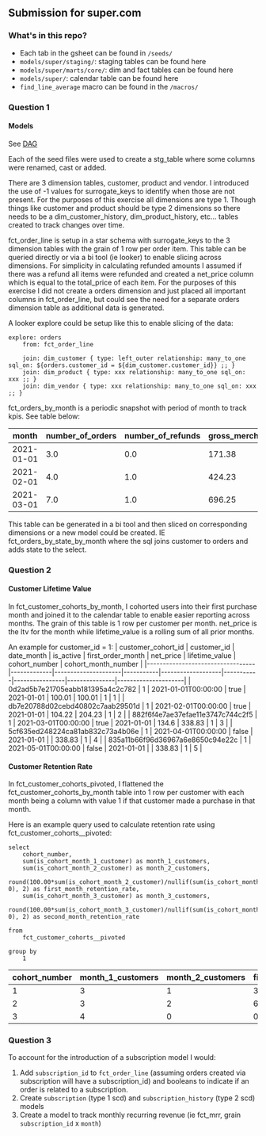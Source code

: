 ## Submission for super.com

### What's in this repo?

- Each tab in the gsheet can be found in `/seeds/`
- `models/super/staging/`: staging tables can be found here
- `models/super/marts/core/`: dim and fact tables can be found here
- `models/super/`: calendar table can be found here
- `find_line_average` macro can be found in the `/macros/`

### Question 1

#### Models

See [DAG](https://github.com/maxlee85/jaffle_shop/blob/main/etc/dag.png)

Each of the seed files were used to create a stg_table where some columns were renamed, cast or added.

There are 3 dimension tables, customer, product and vendor. I introduced the use of -1 values for surrogate_keys to identify when those are not present. For the purposes of this exercise all dimensions are type 1.
Though things like customer and product should be type 2 dimensions so there needs to be a dim_customer_history, dim_product_history, etc... tables created to track changes over time.

fct_order_line is setup in a star schema with surrogate_keys to the 3 dimension tables with the grain of 1 row per order item. This table can be queried directly or via a bi tool (ie looker) to enable slicing across dimensions.
For simplicity in calculating refunded amounts I assumed if there was a refund all items were refunded and created a net_price column which is equal to the total_price of each item.
For the purposes of this exercise I did not create a orders dimension and just placed all important columns in fct_order_line, but could see the need for a separate orders dimension table as additional data is generated.

A looker explore could be setup like this to enable slicing of the data:
```
explore: orders
    from: fct_order_line

    join: dim_customer { type: left_outer relationship: many_to_one sql_on: ${orders.customer_id = ${dim_customer.customer_id}} ;; }
    join: dim_product { type: xxx relationship: many_to_one sql_on: xxx ;; }
    join: dim_vendor { type: xxx relationship: many_to_one sql_on: xxx ;; }
```

fct_orders_by_month is a periodic snapshot with period of month to track kpis. See table below:

| month      | number_of_orders | number_of_refunds | gross_merchandise_value | average_order_value | average_basket_size | active_customers |
|------------|------------------|-------------------|-------------------------|---------------------|---------------------|------------------|
| 2021-01-01 | 3.0              | 0.0               | 171.38                  | 57.13               | 2.0                 | 3.0              |
| 2021-02-01 | 4.0              | 1.0               | 424.23                  | 106.06              | 2.25                | 4.0              |
| 2021-03-01 | 7.0              | 1.0               | 696.25                  | 99.46               | 3.14                | 7.0              |

This table can be generated in a bi tool and then sliced on corresponding dimensions or a new model could be created. IE fct_orders_by_state_by_month where the sql joins customer to orders and adds state to the select.



### Question 2

#### Customer Lifetime Value

In fct_customer_cohorts_by_month, I cohorted users into their first purchase month and joined it to the calendar table to enable easier reporting across months. The grain of this table is 1 row per customer per month.
net_price is the ltv for the month while lifetime_value is a rolling sum of all prior months.

An example for customer_id = 1:
| customer_cohort_id               | customer_id | date_month          | is_active | first_order_month | net_price | lifetime_value | cohort_number | cohort_month_number |
|----------------------------------|-------------|---------------------|-----------|-------------------|-----------|----------------|---------------|---------------------|
| 0d2ad5b7e21705eabb181395a4c2c782 | 1           | 2021-01-01T00:00:00 | true      | 2021-01-01        | 100.01    | 100.01         | 1             | 1                   |
| db7e20788d02cebd40802c7aab29501d | 1           | 2021-02-01T00:00:00 | true      | 2021-01-01        | 104.22    | 204.23         | 1             | 2                   |
| 882f6f4e7ae37efae11e3747c744c2f5 | 1           | 2021-03-01T00:00:00 | true      | 2021-01-01        | 134.6     | 338.83         | 1             | 3                   |
| 5cf635ed248224ca81ab832c73a4b06e | 1           | 2021-04-01T00:00:00 | false     | 2021-01-01        |           | 338.83         | 1             | 4                   |
| 835a11b66f96d36967a6e8650c94e22c | 1           | 2021-05-01T00:00:00 | false     | 2021-01-01        |           | 338.83         | 1             | 5                   |

#### Customer Retention Rate

In fct_customer_cohorts_pivoted, I flattened the fct_customer_cohorts_by_month table into 1 row per customer with each month being a column with value 1 if that customer made a purchase in that month.

Here is an example query used to calculate retention rate using fct_customer_cohorts__pivoted:
```
select
    cohort_number,
    sum(is_cohort_month_1_customer) as month_1_customers,
    sum(is_cohort_month_2_customer) as month_2_customers,
    round(100.00*sum(is_cohort_month_2_customer)/nullif(sum(is_cohort_month_1_customer), 0), 2) as first_month_retention_rate,
    sum(is_cohort_month_3_customer) as month_3_customers,
    round(100.00*sum(is_cohort_month_3_customer)/nullif(sum(is_cohort_month_1_customer), 0), 2) as second_month_retention_rate

from
    fct_customer_cohorts__pivoted

group by
    1
```

| cohort_number | month_1_customers | month_2_customers | first_month_retention_rate | month_3_customers | second_month_retention_rate |
|---------------|-------------------|-------------------|----------------------------|-------------------|-----------------------------|
| 1             | 3                 | 1                 | 33.33                      | 1                 | 33.33                       |
| 2             | 3                 | 2                 | 66.67                      | 0                 | 0.0                         |
| 3             | 4                 | 0                 | 0.0                        | 0                 | 0.0                         |

### Question 3

To account for the introduction of a subscription model I would:

1. Add `subscription_id` to `fct_order_line` (assuming orders created via subscription will have a subscription_id) and booleans to indicate if an order is related to a subscription.
2. Create `subscription` (type 1 scd) and `subscription_history` (type 2 scd) models
3. Create a model to track monthly recurring revenue (ie fct_mrr, grain `subscription_id` x `month`)
